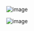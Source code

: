![image](https://github.com/user-attachments/assets/f2df14f6-7bdf-4c6b-873f-383db441278a)

![image](https://github.com/user-attachments/assets/1b455d4a-b010-44a4-b215-b45c648d5de4)
